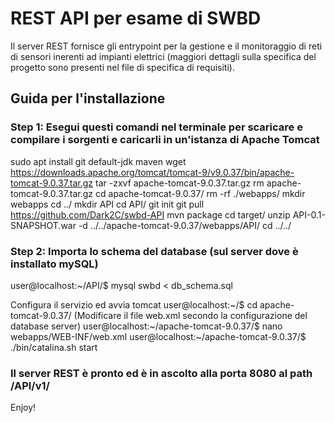 # REST API per esame di SWBD

Il server REST fornisce gli entrypoint per la gestione e il monitoraggio di reti di sensori inerenti ad impianti elettrici (maggiori dettagli sulla specifica del progetto sono presenti nel file di specifica di requisiti).


## Guida per l'installazione
### Step 1: Esegui questi comandi nel terminale per scaricare e compilare i sorgenti e caricarli in un'istanza di Apache Tomcat
sudo apt install git default-jdk maven
wget https://downloads.apache.org/tomcat/tomcat-9/v9.0.37/bin/apache-tomcat-9.0.37.tar.gz
tar -zxvf apache-tomcat-9.0.37.tar.gz
rm apache-tomcat-9.0.37.tar.gz
cd apache-tomcat-9.0.37/
rm -rf ./webapps/
mkdir webapps
cd ../
mkdir API
cd API/
git init
git pull https://github.com/Dark2C/swbd-API
mvn package
cd target/
unzip API-0.1-SNAPSHOT.war -d ../../apache-tomcat-9.0.37/webapps/API/
cd ../../


### Step 2: Importa lo schema del database (sul server dove è installato mySQL)
user@localhost:~/API/$ mysql swbd < db_schema.sql

Configura il servizio ed avvia tomcat
user@localhost:~/$ cd apache-tomcat-9.0.37/
(Modificare il file web.xml secondo la configurazione del database server)
user@localhost:~/apache-tomcat-9.0.37/$ nano webapps/WEB-INF/web.xml
user@localhost:~/apache-tomcat-9.0.37/$ ./bin/catalina.sh start

### Il server REST è pronto ed è in ascolto alla porta 8080 al path /API/v1/
Enjoy!
